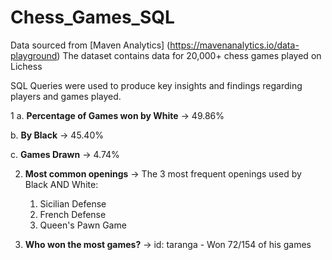 # Chess_Games_SQL

Data sourced from [Maven Analytics] (https://mavenanalytics.io/data-playground)
The dataset contains data for 20,000+ chess games played on Lichess

SQL Queries were used to produce key insights and findings regarding players and games played. 

1
a. **Percentage of Games won by White**
-> 49.86% 
 
b. **By Black**
-> 45.40%
 
c. **Games Drawn**
-> 4.74%

2. **Most common openings**
-> The 3 most frequent openings used by Black AND White:
     1. Sicilian Defense
     2. French Defense
     3. Queen's Pawn Game

3. **Who won the most games?**
-> id: taranga - Won 72/154 of his games
